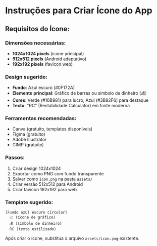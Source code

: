 # Instruções para Criar Ícone do App

## Requisitos do Ícone:

### Dimensões necessárias:
- **1024x1024 pixels** (ícone principal)
- **512x512 pixels** (Android adaptativo)
- **192x192 pixels** (favicon web)

### Design sugerido:
- **Fundo**: Azul escuro (#0F172A)
- **Elemento principal**: Gráfico de barras ou símbolo de dinheiro (💰)
- **Cores**: Verde (#10B981) para lucro, Azul (#3B82F6) para destaque
- **Texto**: "RC" (Rentabilidade Calculator) em fonte moderna

### Ferramentas recomendadas:
- Canva (gratuito, templates disponíveis)
- Figma (gratuito)
- Adobe Illustrator
- GIMP (gratuito)

### Passos:
1. Criar design 1024x1024
2. Exportar como PNG com fundo transparente
3. Salvar como `icon.png` na pasta `assets/`
4. Criar versão 512x512 para Android
5. Criar favicon 192x192 para web

### Template sugerido:
```
[Fundo azul escuro circular]
  📈 (ícone de gráfico)
  💰 (símbolo de dinheiro)
  RC (texto estilizado)
```

Após criar o ícone, substitua o arquivo `assets/icon.png` existente.
